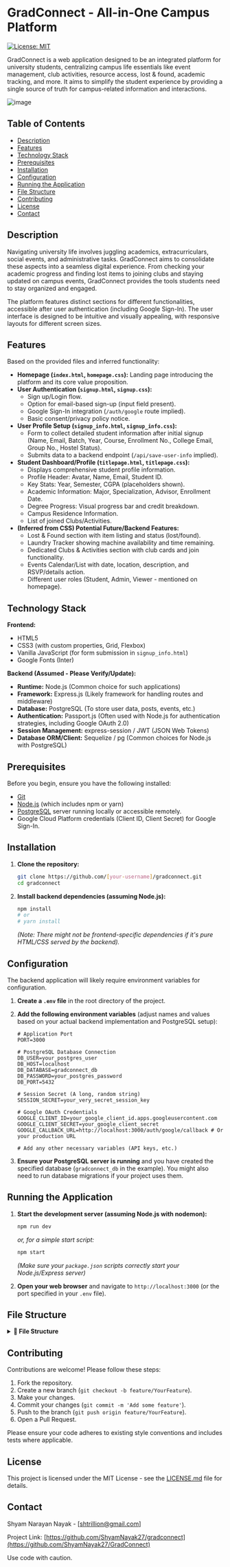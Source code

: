 # GradConnect - All-in-One Campus Platform

[![License: MIT](https://img.shields.io/badge/License-MIT-yellow.svg)](https://opensource.org/licenses/MIT) 

GradConnect is a web application designed to be an integrated platform for university students, centralizing campus life essentials like event management, club activities, resource access, lost & found, academic tracking, and more. It aims to simplify the student experience by providing a single source of truth for campus-related information and interactions.

![image](https://github.com/user-attachments/assets/7a29c7ee-ae0f-4175-9137-82a023a2f408)


## Table of Contents

*   [Description](#description)
*   [Features](#features)
*   [Technology Stack](#technology-stack)
*   [Prerequisites](#prerequisites)
*   [Installation](#installation)
*   [Configuration](#configuration)
*   [Running the Application](#running-the-application)
*   [File Structure](#file-structure)
*   [Contributing](#contributing)
*   [License](#license)
*   [Contact](#contact)

## Description

Navigating university life involves juggling academics, extracurriculars, social events, and administrative tasks. GradConnect aims to consolidate these aspects into a seamless digital experience. From checking your academic progress and finding lost items to joining clubs and staying updated on campus events, GradConnect provides the tools students need to stay organized and engaged.

The platform features distinct sections for different functionalities, accessible after user authentication (including Google Sign-In). The user interface is designed to be intuitive and visually appealing, with responsive layouts for different screen sizes.

## Features

Based on the provided files and inferred functionality:

*   **Homepage (`index.html`, `homepage.css`):** Landing page introducing the platform and its core value proposition.
*   **User Authentication (`signup.html`, `signup.css`):**
    *   Sign up/Login flow.
    *   Option for email-based sign-up (input field present).
    *   Google Sign-In integration (`/auth/google` route implied).
    *   Basic consent/privacy policy notice.
*   **User Profile Setup (`signup_info.html`, `signup_info.css`):**
    *   Form to collect detailed student information after initial signup (Name, Email, Batch, Year, Course, Enrollment No., College Email, Group No., Hostel Status).
    *   Submits data to a backend endpoint (`/api/save-user-info` implied).
*   **Student Dashboard/Profile (`titlepage.html`, `titlepage.css`):**
    *   Displays comprehensive student profile information.
    *   Profile Header: Avatar, Name, Email, Student ID.
    *   Key Stats: Year, Semester, CGPA (placeholders shown).
    *   Academic Information: Major, Specialization, Advisor, Enrollment Date.
    *   Degree Progress: Visual progress bar and credit breakdown.
    *   Campus Residence Information.
    *   List of joined Clubs/Activities.
*   **(Inferred from CSS) Potential Future/Backend Features:**
    *   Lost & Found section with item listing and status (lost/found).
    *   Laundry Tracker showing machine availability and time remaining.
    *   Dedicated Clubs & Activities section with club cards and join functionality.
    *   Events Calendar/List with date, location, description, and RSVP/details action.
    *   Different user roles (Student, Admin, Viewer - mentioned on homepage).

## Technology Stack

**Frontend:**

*   HTML5
*   CSS3 (with custom properties, Grid, Flexbox)
*   Vanilla JavaScript (for form submission in `signup_info.html`)
*   Google Fonts (Inter)

**Backend (Assumed - Please Verify/Update):**

*   **Runtime:** Node.js (Common choice for such applications)
*   **Framework:** Express.js (Likely framework for handling routes and middleware)
*   **Database:** PostgreSQL (To store user data, posts, events, etc.)
*   **Authentication:** Passport.js (Often used with Node.js for authentication strategies, including Google OAuth 2.0)
*   **Session Management:** express-session / JWT (JSON Web Tokens)
*   **Database ORM/Client:** Sequelize / pg (Common choices for Node.js with PostgreSQL)

## Prerequisites

Before you begin, ensure you have the following installed:

*   [Git](https://git-scm.com/)
*   [Node.js](https://nodejs.org/) (which includes npm or yarn)
*   [PostgreSQL](https://www.postgresql.org/) server running locally or accessible remotely.
*   Google Cloud Platform credentials (Client ID, Client Secret) for Google Sign-In.

## Installation

1.  **Clone the repository:**
    ```bash
    git clone https://github.com/[your-username]/gradconnect.git
    cd gradconnect
    ```

2.  **Install backend dependencies (assuming Node.js):**
    ```bash
    npm install
    # or
    # yarn install
    ```
    *(Note: There might not be frontend-specific dependencies if it's pure HTML/CSS served by the backend).*

## Configuration

The backend application will likely require environment variables for configuration.

1.  **Create a `.env` file** in the root directory of the project.
2.  **Add the following environment variables** (adjust names and values based on your actual backend implementation and PostgreSQL setup):

    ```dotenv
    # Application Port
    PORT=3000

    # PostgreSQL Database Connection
    DB_USER=your_postgres_user
    DB_HOST=localhost
    DB_DATABASE=gradconnect_db
    DB_PASSWORD=your_postgres_password
    DB_PORT=5432

    # Session Secret (A long, random string)
    SESSION_SECRET=your_very_secret_session_key

    # Google OAuth Credentials
    GOOGLE_CLIENT_ID=your_google_client_id.apps.googleusercontent.com
    GOOGLE_CLIENT_SECRET=your_google_client_secret
    GOOGLE_CALLBACK_URL=http://localhost:3000/auth/google/callback # Or your production URL

    # Add any other necessary variables (API keys, etc.)
    ```

3.  **Ensure your PostgreSQL server is running** and you have created the specified database (`gradconnect_db` in the example). You might also need to run database migrations if your project uses them.

## Running the Application

1.  **Start the development server (assuming Node.js with nodemon):**
    ```bash
    npm run dev
    ```
    *or, for a simple start script:*
    ```bash
    npm start
    ```
    *(Make sure your `package.json` scripts correctly start your Node.js/Express server)*

2.  **Open your web browser** and navigate to `http://localhost:3000` (or the port specified in your `.env` file).

## File Structure

<details> <summary><strong>📁 File Structure</strong></summary>
```
gradconnect/
├── public/                     
│   ├── images/                 
│   ├── homepage.css
│   ├── index.html
│   ├── signup_draft.css
│   ├── signup_info.css
│   ├── signup_info.html
│   ├── signup.css
│   ├── signup.html
│   ├── titlepage.css
│   └── titlepage.html
├── routes/                     
│   └── auth.js
├── .env                       
├── .gitignore                  
├── db.js                      
├── server.js                   
├── package.json                
├── package-lock.json           
├── README.md                  
└── LICENSE    
```
</details>


## Contributing

Contributions are welcome! Please follow these steps:

1.  Fork the repository.
2.  Create a new branch (`git checkout -b feature/YourFeature`).
3.  Make your changes.
4.  Commit your changes (`git commit -m 'Add some feature'`).
5.  Push to the branch (`git push origin feature/YourFeature`).
6.  Open a Pull Request.

Please ensure your code adheres to existing style conventions and includes tests where applicable.

## License

This project is licensed under the MIT License - see the [LICENSE.md](LICENSE.md) file for details. 

## Contact

Shyam Narayan Nayak - [shtrillion@gmail.com]

Project Link: [https://github.com/ShyamNayak27/gradconnect](https://github.com/ShyamNayak27/GradConnect)

Use code with caution.
